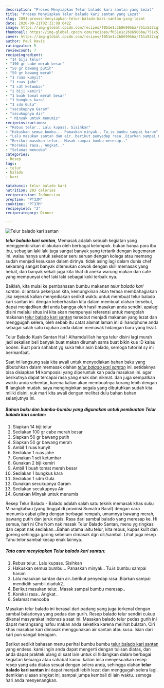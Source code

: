 ```yaml
---
description: "Proses Menyiapkan Telur balado kari santan yang Lezat"
title: "Proses Menyiapkan Telur balado kari santan yang Lezat"
slug: 2891-proses-menyiapkan-telur-balado-kari-santan-yang-lezat
date: 2020-09-21T02:32:08.642Z
image: https://img-global.cpcdn.com/recipes/f051e1c2b86906ba/751x532cq70/telur-balado-kari-santan-foto-resep-utama.jpg
thumbnail: https://img-global.cpcdn.com/recipes/f051e1c2b86906ba/751x532cq70/telur-balado-kari-santan-foto-resep-utama.jpg
cover: https://img-global.cpcdn.com/recipes/f051e1c2b86906ba/751x532cq70/telur-balado-kari-santan-foto-resep-utama.jpg
author: Paul Davis
ratingvalue: 5
reviewcount: 7
recipeingredient:
- "14 biji telur"
- "100 gr cabe merah besar"
- "50 gr bawang putih"
- "50 gr bawang merah"
- "1 ruas kunyit"
- "1 ruas jahe"
- "1 sdt ketumbar"
- "2 biji kemiri"
- "1 buah tomat merah besar"
- "1 bungkus kara"
- "1 sdm Gula"
- "secukupnya Garam"
- "secukupnya Air"
- " Minyak untuk menumis"
recipeinstructions:
- "Rebus telur.. Lalu kupass. Sisihkan"
- "Hakuskan semua bumbu... Panaskan minyak.. Tu.is bumbu sampai harum"
- "Lalu masukan santan dan air..berikut penyedap rasa..Biarkan sampai mendidih sambil.diaduk2.."
- "Berikut masukan telur.. Masak sampai bumbu meresap.."
- "Koreksi rasa.. Angkat.."
- "Selamat mencoba"
categories:
- Resep
tags:
- telur
- balado
- kari

katakunci: telur balado kari 
nutrition: 293 calories
recipecuisine: Indonesian
preptime: "PT32M"
cooktime: "PT37M"
recipeyield: "2"
recipecategory: Dinner

---
```



![Telur balado kari santan](https://img-global.cpcdn.com/recipes/f051e1c2b86906ba/751x532cq70/telur-balado-kari-santan-foto-resep-utama.jpg)

<b><i>telur balado kari santan</i></b>, Memasak adalah sebuah kegiatan yang menggembirakan dilakukan oleh berbagai kelompok. bukan hanya para ibu ibu, sebagian laki laki juga sangat banyak yang tertarik dengan kegemaran ini. walau hanya untuk sekedar seru seruan dengan kolega atau memang sudah menjadi kesukaan dalam dirinya. tidak asing lagi dalam dunia chef sekarang sangat banyak ditemukan cowok dengan skill memasak yang hebat, dan banyak sekali juga kita lihat di aneka warung makan dan cafe yang mempunyai chef laki laki sebagai koki terbaik nya.

Baiklah, kita mulai ke pembahasan bumbu makanan <i>telur balado kari santan</i>. di antara pekerjaan kita, kemungkinan akan terasa membahagiakan jika sejenak kalian menyediakan sedikit waktu untuk membuat telur balado kari santan ini. dengan keberhasilan kita dalam membuat olahan tersebut, dapat menjadikan diri anda bangga oleh hasil masakan anda sendiri. apalagi disini melalui situs ini kita akan mempunyai referensi untuk mengolah makanan <u>telur balado kari santan</u> tersebut menjadi makanan yang lezat dan menggugah selera, oleh sebab itu catat alamat laman ini di handphone anda sebagai salah satu rujukan anda dalam memasak hidangan baru yang lezat.

Telur Balado Kuah Santan Hai ! Alhamdulillah harga telur disini lagi murah jadi sekalian beli banyak buat makan dirumah sama buat bikin kue :D kalau boden. Buat para sahabat yg suka telur asin balado, semoga tutorial sy ini bermanfaat.


Saat ini langsung saja kita awali untuk menyediakan bahan baku yang dibutuhkan dalam memasak olahan <u><i>telur balado kari santan</i></u> ini. setidaknya bisa disiapkan <b>14</b> komposisi yang diperuntuk kan pada masakan ini. agar berikutnya dapat tercapai rasa yang enak dan nikmat. dan juga sempatkan waktu anda sebentar, karena kalian akan membuatnya kurang lebih dengan <b>6</b> langkah mudah. saya menginginkan segala yang dibutuhkan sudah kita miliki disini, yuk mari kita awali dengan melihat dulu bahan bahan selanjutnya ini.

<!--inarticleads1-->

##### Bahan baku dan bumbu-bumbu yang digunakan untuk pembuatan Telur balado kari santan:

1. Siapkan 14 biji telur
1. Sediakan 100 gr cabe merah besar
1. Siapkan 50 gr bawang putih
1. Siapkan 50 gr bawang merah
1. Ambil 1 ruas kunyit
1. Sediakan 1 ruas jahe
1. Gunakan 1 sdt ketumbar
1. Gunakan 2 biji kemiri
1. Ambil 1 buah tomat merah besar
1. Sediakan 1 bungkus kara
1. Sediakan 1 sdm Gula
1. Gunakan secukupnya Garam
1. Sediakan secukupnya Air
1. Gunakan  Minyak untuk menumis


Resep Telur Balado - Balado adalah salah satu teknik memasak khas suku Minangkabau (yang tinggal di provinsi Sumatra Barat) dengan cara menumis cabai giling dengan berbagai rempah, umumnya bawang merah, bawang putih dan jeruk nipis. Rasa dari sambal balado yang meresap ke. Hi semua, hari ni Che Nom nak masak Telur Balado Santan, menu yg ringkas dan cepat nak sediakan…Bahan utama iaitu telur, kita rebus, kupas kulit dan goreng sehingga garing sebelum dimasak dgn cili/sambal. Lihat juga resep Tahu telor sambal kecap enak lainnya. 

<!--inarticleads2-->

##### Tata cara menyiapkan Telur balado kari santan:

1. Rebus telur.. Lalu kupass. Sisihkan
1. Hakuskan semua bumbu... Panaskan minyak.. Tu.is bumbu sampai harum
1. Lalu masukan santan dan air..berikut penyedap rasa..Biarkan sampai mendidih sambil.diaduk2..
1. Berikut masukan telur.. Masak sampai bumbu meresap..
1. Koreksi rasa.. Angkat..
1. Selamat mencoba


Masakan telur balado ini berasal dari padang yang juga terkenal dengan sambal baladonya yang pedas dan gurih. Resep balado telur sendiri cukup dikenal masyarakat indonesia saat ini. Masakan balado telur pedas gurih ini dapat merangsang nafsu makan anda seketika karena melihat bulatan. Ciri khas masakan kari dimasak menggunakan air santan atau susu. Isian dari kari pun sangat beragam. 

Berikut sedikit bahasan menu perihal bumbu bumbu <u>telur balado kari santan</u> yang endess. kami ingin anda dapat mengerti dengan tulisan diatas, dan anda dapat praktek ulang di saat lain untuk di hidangkan dalam berbagai kegiatan keluarga atau sahabat kamu. kalian bisa menyesuaikan resep resep yang ada diatas sesuai dengan selera anda, sehingga olahan <b>telur balado kari santan</b> ini dapat menjadi lebih lezat dan menggugah selera lagi. demikian ulasan singkat ini, sampai jumpa kembali di lain waktu. semoga hari anda menyenangkan.
